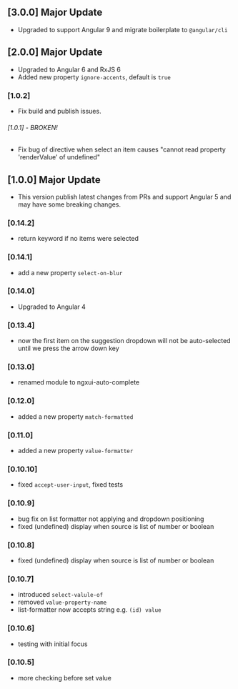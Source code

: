## [3.0.0] Major Update
- Upgraded to support Angular 9 and migrate boilerplate to `@angular/cli`
## [2.0.0] Major Update
- Upgraded to Angular 6 and RxJS 6
- Added new property `ignore-accents`, default is `true`
### [1.0.2] 
- Fix build and publish issues.
###### [1.0.1] - _BROKEN!_
- Fix bug of directive when select an item causes "cannot read property 'renderValue' of undefined"
## [1.0.0] Major Update
- This version publish latest changes from PRs and support Angular 5 and may have some breaking changes.
### [0.14.2]
- return keyword if no items were selected
### [0.14.1]
- add a new property `select-on-blur`
### [0.14.0]
- Upgraded to Angular 4
### [0.13.4]
- now the first item on the suggestion dropdown will not be auto-selected until we press the arrow down key
### [0.13.0]
- renamed module to ngxui-auto-complete
### [0.12.0]
- added a new property `match-formatted`
### [0.11.0]
- added a new property `value-formatter`
### [0.10.10]
- fixed `accept-user-input`, fixed tests
### [0.10.9]
- bug fix on list formatter not applying and dropdown positioning
- fixed (undefined) display when source is list of number or boolean
### [0.10.8]
- fixed (undefined) display when source is list of number or boolean
### [0.10.7]
- introduced `select-valule-of`
- removed `value-property-name`
- list-formatter now accepts string e.g. `(id) value`
### [0.10.6]
- testing with initial focus
### [0.10.5]
- more checking before set value
